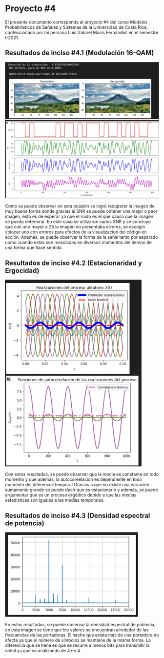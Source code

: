 

# Proyecto #4

El presente documento corresponde al proyecto #4 del curso Modelos Probabilisticos 
de Señales y Sistemas de la Universidad de Costa Rica, confeccionado por mi persona 
Luis Gabriel Masís Fernández en el semestre I-2021. 







## Resultados de inciso #4.1 (Modulación 16-QAM)

![Resultados de Inciso 4.1](4.1.png)
![Resultados de Inciso 4.1-2](4.1-2.png)

Como se puede observar en esta ocasión se logró recuperar la imagen 
de muy buena forma donde gracias al SNR se puede obtener una mejor o peor imagen, esto es 
de esperar ya que el ruido es el que causa que la imagen se pueda deteriorar. En 
este caso se utilizaron varios SNR y se concluyo que con uno mayor a 
25 la imagen no presentaba errores, se escogió 
colocar uno con errores para efectos de la visualizacion del código en acción. 
Además, se puede observar la forma de la señal tanto por separado como cuando estas 
son mezcladas en diversos momentos del tiempo de una forma que hace sentido. 


## Resultados de inciso #4.2 (Estacionaridad y Ergocidad)

![Resultados de Inciso 4.2](4.2.png)

Con estos resultados, se puede observar que la media es constante en todo momento 
y que además, la autocoreelacion es dependiente en todo momento del diferencial temporal 
Gracias a que no existe una variación sumamente grande se puede decir que es estacionario y además, 
se puede argumentar que es un proceso ergódico debido a que las medias estadísticas son iguales 
a las medias temporales. 


## Resultados de inciso #4.3 (Densidad espectral de potencia)

![Resultados de Inciso 4.3](4.3.png)

En estos resultados, se puede observar la densidad espectral de potencia, en esta 
imagen se tiene que los valores se encuentran alrededor de las frecuencias de las portadoras. El hecho
que exista más de una portadora no afecta ya que el número de símbolos se mantiene de la misma forma. La diferencia
que se tiene es que se recurre a menos bits para transmitir la señal ya que va analizando de 4 en 4. 

